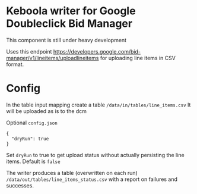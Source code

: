 # Keboola writer for Google Doubleclick Bid Manager

This component is still under heavy development

Uses this endpoint https://developers.google.com/bid-manager/v1/lineitems/uploadlineitems for uploading line items in CSV format.

# Config

In the table input mapping create a table `/data/in/tables/line_items.csv`
It will be uploaded as is to the dcm

Optional `config.json` 

```
{
  "dryRun": true
}

```

Set `dryRun` to true to get upload status without actually persisting the line items. Default is `false`

The writer produces a table (overwritten on each run) `/data/out/tables/line_items_status.csv` with a report on failures and successes.
